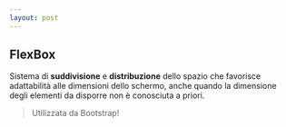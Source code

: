 ```yaml
---
layout: post
---
```


## FlexBox
Sistema di **suddivisione** e **distribuzione** dello spazio che favorisce adattabilità alle dimensioni dello schermo, anche quando la dimensione degli elementi da disporre non è conosciuta a priori.

> Utilizzata da Bootstrap! 